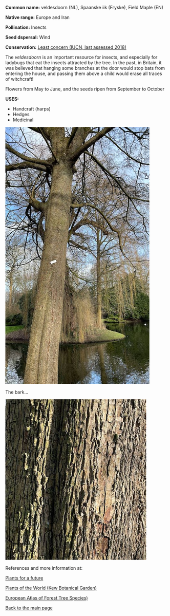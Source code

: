 **Common name:** veldesdoorn (NL), Spaanske iik (Fryske), Field Maple (EN)


<!--more-->
**Native range:** Europe and Iran

**Pollination:** Insects

**Seed dspersal:** Wind

**Conservation:** [Least concern (IUCN, last assessed 2018)](https://www.iucnredlist.org/species/42546/117052436)

The _veldesdoorn_ is an important resource for insects, and especially for ladybugs that eat the insects attracted by the tree. In the past, in Britain, it was believed that hanging some branches at the door would stop bats from entering the house, and passing them above a child would erase all traces of witchcraft!

Flowers from May to June, and the seeds ripen from September to October

**USES:**

- Handcraft (harps)
- Hedges
- Medicinal

![Acer campestre](https://raw.githubusercontent.com/carolxgl/TreeLibrary/gh-pages/images/acecam.jpeg)

The bark...

![Acer campestre](https://raw.githubusercontent.com/carolxgl/TreeLibrary/gh-pages/images/acecamB.jpeg)

References and more information at:

[Plants for a future](https://pfaf.org/user/plant.aspx?latinname=Acer+campestre)

[Plants of the World (Kew Botanical Garden)](https://powo.science.kew.org/taxon/urn:lsid:ipni.org:names:781250-1)

[European Atlas of Forest Tree Species)](https://ies-ows.jrc.ec.europa.eu/efdac/download/Atlas/pdf/Acer_campestre.pdf)

[Back to the main page](https://carolxgl.github.io/TreeLibrary/)
